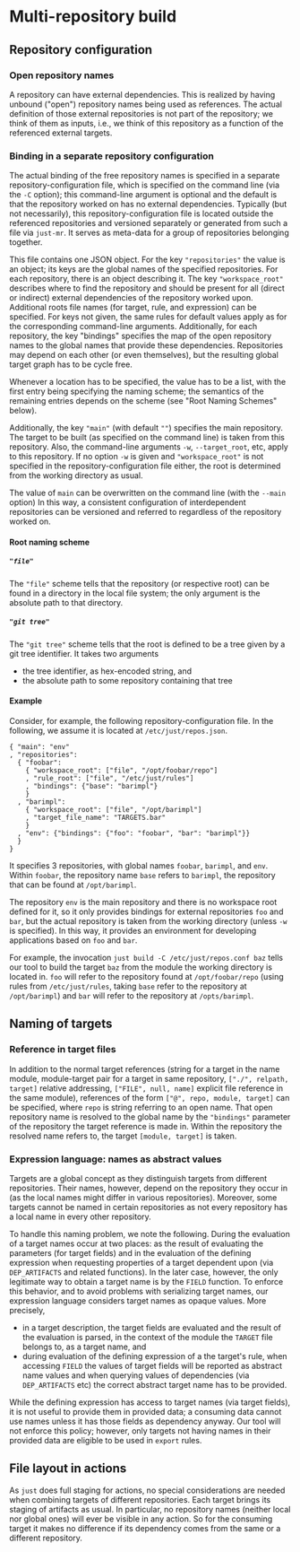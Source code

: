 Multi-repository build
======================

Repository configuration
------------------------

### Open repository names

A repository can have external dependencies. This is realized by having
unbound ("open") repository names being used as references. The actual
definition of those external repositories is not part of the repository;
we think of them as inputs, i.e., we think of this repository as a
function of the referenced external targets.

### Binding in a separate repository configuration

The actual binding of the free repository names is specified in a
separate repository-configuration file, which is specified on the
command line (via the `-C` option); this command-line argument is
optional and the default is that the repository worked on has no
external dependencies. Typically (but not necessarily), this
repository-configuration file is located outside the referenced
repositories and versioned separately or generated from such a file via
`just-mr`. It serves as meta-data for a group of repositories
belonging together.

This file contains one JSON object. For the key `"repositories"` the
value is an object; its keys are the global names of the specified
repositories. For each repository, there is an object describing it. The
key `"workspace_root"` describes where to find the repository and should
be present for all (direct or indirect) external dependencies of the
repository worked upon. Additional roots file names (for target, rule,
and expression) can be specified. For keys not given, the same rules for
default values apply as for the corresponding command-line arguments.
Additionally, for each repository, the key "bindings" specifies the
map of the open repository names to the global names that provide these
dependencies. Repositories may depend on each other (or even
themselves), but the resulting global target graph has to be cycle free.

Whenever a location has to be specified, the value has to be a list,
with the first entry being specifying the naming scheme; the semantics
of the remaining entries depends on the scheme (see "Root Naming
Schemes" below).

Additionally, the key `"main"` (with default `""`) specifies the main
repository. The target to be built (as specified on the command line) is
taken from this repository. Also, the command-line arguments `-w`,
`--target_root`, etc, apply to this repository. If no option `-w` is
given and `"workspace_root"` is not specified in the
repository-configuration file either, the root is determined from the
working directory as usual.

The value of `main` can be overwritten on the command line (with the
`--main` option) In this way, a consistent configuration of
interdependent repositories can be versioned and referred to regardless
of the repository worked on.

#### Root naming scheme

##### `"file"`

The `"file"` scheme tells that the repository (or respective
root) can be found in a directory in the local file system; the
only argument is the absolute path to that directory.

##### `"git tree"`

The `"git tree"` scheme tells that the root is defined to be a
tree given by a git tree identifier. It takes two arguments

 - the tree identifier, as hex-encoded string, and
 - the absolute path to some repository containing that tree

#### Example

Consider, for example, the following repository-configuration file.
In the following, we assume it is located at `/etc/just/repos.json`.

``` jsonc
{ "main": "env"
, "repositories":
  { "foobar":
    { "workspace_root": ["file", "/opt/foobar/repo"]
    , "rule_root": ["file", "/etc/just/rules"]
    , "bindings": {"base": "barimpl"}
    }
  , "barimpl":
    { "workspace_root": ["file", "/opt/barimpl"]
    , "target_file_name": "TARGETS.bar"
    }
  , "env": {"bindings": {"foo": "foobar", "bar": "barimpl"}}
  }
}
```

It specifies 3 repositories, with global names `foobar`, `barimpl`,
and `env`. Within `foobar`, the repository name `base` refers to
`barimpl`, the repository that can be found at `/opt/barimpl`.

The repository `env` is the main repository and there is no
workspace root defined for it, so it only provides bindings for
external repositories `foo` and `bar`, but the actual repository is
taken from the working directory (unless `-w` is specified). In this
way, it provides an environment for developing applications based on
`foo` and `bar`.

For example, the invocation `just build -C /etc/just/repos.conf
baz` tells our tool to build the target `baz` from the module the
working directory is located in. `foo` will refer to the repository
found at `/opt/foobar/repo` (using rules from `/etc/just/rules`,
taking `base` refer to the repository at `/opt/barimpl`) and `bar`
will refer to the repository at `/opts/barimpl`.

Naming of targets
-----------------

### Reference in target files

In addition to the normal target references (string for a target in the
name module, module-target pair for a target in same repository,
`["./", relpath, target]` relative addressing, `["FILE", null,
name]` explicit file reference in the same module), references of the
form `["@", repo, module, target]` can be specified, where `repo` is
string referring to an open name. That open repository name is resolved
to the global name by the `"bindings"` parameter of the repository the
target reference is made in. Within the repository the resolved name
refers to, the target `[module, target]` is taken.

### Expression language: names as abstract values

Targets are a global concept as they distinguish targets from different
repositories. Their names, however, depend on the repository they occur
in (as the local names might differ in various repositories). Moreover,
some targets cannot be named in certain repositories as not every
repository has a local name in every other repository.

To handle this naming problem, we note the following. During the
evaluation of a target names occur at two places: as the result of
evaluating the parameters (for target fields) and in the evaluation of
the defining expression when requesting properties of a target dependent
upon (via `DEP_ARTIFACTS` and related functions). In the later case,
however, the only legitimate way to obtain a target name is by the
`FIELD` function. To enforce this behavior, and to avoid problems with
serializing target names, our expression language considers target names
as opaque values. More precisely,

 - in a target description, the target fields are evaluated and the
   result of the evaluation is parsed, in the context of the module the
   `TARGET` file belongs to, as a target name, and
 - during evaluation of the defining expression of a the target's
   rule, when accessing `FIELD` the values of target fields will be
   reported as abstract name values and when querying values of
   dependencies (via `DEP_ARTIFACTS` etc) the correct abstract target
   name has to be provided.

While the defining expression has access to target names (via target
fields), it is not useful to provide them in provided data; a consuming
data cannot use names unless it has those fields as dependency anyway.
Our tool will not enforce this policy; however, only targets not having
names in their provided data are eligible to be used in `export` rules.

File layout in actions
----------------------

As `just` does full staging for actions, no special considerations are
needed when combining targets of different repositories. Each target
brings its staging of artifacts as usual. In particular, no repository
names (neither local nor global ones) will ever be visible in any
action. So for the consuming target it makes no difference if its
dependency comes from the same or a different repository.

